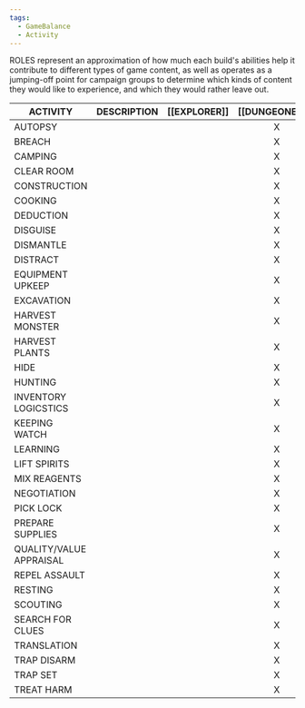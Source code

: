 ```yaml
---
tags:
  - GameBalance
  - Activity
---
```

ROLES represent an approximation of how much each build's abilities help it contribute to different types of game content, as well as operates as a jumping-off point for campaign groups to determine which kinds of content they would like to experience, and which they would rather leave out.

| ACTIVITY                | DESCRIPTION | [[EXPLORER]] | [[DUNGEONEER]] | [[WARRIOR]] | [[WIZARD]] | [[CRAFTER]] | [[SNEAK]] | [[SOCIALITE]] | [[COMMANDER]] | [[RITUALIST]] |
| ----------------------- | ----------- | :----------: | :------------: | :---------: | :--------: | :---------: | :-------: | :-----------: | :-----------: | :-----------: |
| AUTOPSY                 |             |              |       X        |             |            |             |           |               |               |               |
| BREACH                  |             |              |       X        |             |            |             |           |               |               |               |
| CAMPING                 |             |              |       X        |             |            |             |           |               |               |               |
| CLEAR ROOM<br>          |             |              |       X        |             |            |             |           |               |               |               |
| CONSTRUCTION            |             |              |       X        |             |            |             |           |               |               |               |
| COOKING                 |             |              |       X        |             |            |             |           |               |               |               |
| DEDUCTION               |             |              |       X        |             |            |             |           |               |               |               |
| DISGUISE                |             |              |       X        |             |            |             |           |               |               |               |
| DISMANTLE               |             |              |       X        |             |            |             |           |               |               |               |
| DISTRACT                |             |              |       X        |             |            |             |           |               |               |               |
| EQUIPMENT UPKEEP        |             |              |       X        |             |            |             |           |               |               |               |
| EXCAVATION              |             |              |       X        |             |            |             |           |               |               |               |
| HARVEST MONSTER         |             |              |       X        |             |            |             |           |               |               |               |
| HARVEST PLANTS          |             |              |       X        |             |            |             |           |               |               |               |
| HIDE                    |             |              |       X        |             |            |             |           |               |               |               |
| HUNTING                 |             |              |       X        |             |            |             |           |               |               |               |
| INVENTORY LOGICSTICS    |             |              |       X        |             |            |             |           |               |               |               |
| KEEPING WATCH           |             |              |       X        |             |            |             |           |               |               |               |
| LEARNING                |             |              |       X        |             |            |             |           |               |               |               |
| LIFT SPIRITS            |             |              |       X        |             |            |             |           |               |               |               |
| MIX REAGENTS            |             |              |       X        |             |            |             |           |               |               |               |
| NEGOTIATION             |             |              |       X        |             |            |             |           |               |               |               |
| PICK LOCK               |             |              |       X        |             |            |             |           |               |               |               |
| PREPARE SUPPLIES        |             |              |       X        |             |            |             |           |               |               |               |
| QUALITY/VALUE APPRAISAL |             |              |       X        |             |            |             |           |               |               |               |
| REPEL ASSAULT           |             |              |       X        |             |            |             |           |               |               |               |
| RESTING                 |             |              |       X        |             |            |             |           |               |               |               |
| SCOUTING                |             |              |       X        |             |            |             |           |               |               |               |
| SEARCH FOR CLUES        |             |              |       X        |             |            |             |           |               |               |               |
| TRANSLATION             |             |              |       X        |             |            |             |           |               |               |               |
| TRAP DISARM             |             |              |       X        |             |            |             |           |               |               |               |
| TRAP SET                |             |              |       X        |             |            |             |           |               |               |               |
| TREAT HARM              |             |              |       X        |             |            |             |           |               |               |               |

 
